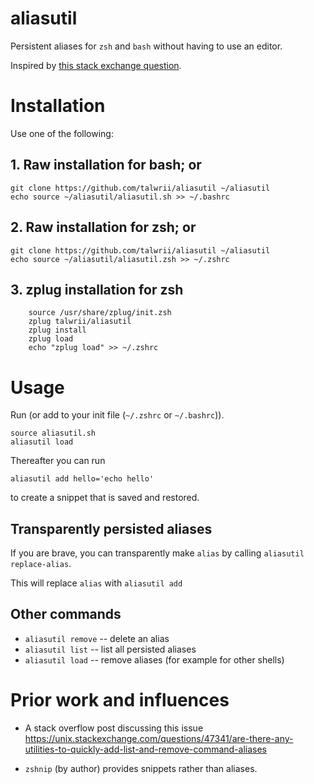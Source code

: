 # aliasutil

Persistent aliases for `zsh` and `bash` without having to use an editor.

Inspired by [this stack exchange question](https://unix.stackexchange.com/questions/47341/are-there-any-utilities-to-quickly-add-list-and-remove-command-aliases).

# Installation

Use one of the following:


## 1. Raw installation for bash; or

```
git clone https://github.com/talwrii/aliasutil ~/aliasutil
echo source ~/aliasutil/aliasutil.sh >> ~/.bashrc
```

## 2. Raw installation for zsh; or

```
git clone https://github.com/talwrii/aliasutil ~/aliasutil
echo source ~/aliasutil/aliasutil.zsh >> ~/.zshrc
```

## 3. zplug installation for zsh

```
    source /usr/share/zplug/init.zsh
    zplug talwrii/aliasutil
    zplug install
    zplug load
    echo "zplug load" >> ~/.zshrc
```

# Usage

Run (or add to your init file (`~/.zshrc` or `~/.bashrc`)).

```
source aliasutil.sh
aliasutil load
```

Thereafter you can run

`aliasutil add hello='echo hello'`

to create a snippet that is saved and restored.

## Transparently persisted aliases

If you are brave, you can transparently make `alias` by calling `aliasutil replace-alias`.

This will replace `alias` with `aliasutil add`

## Other commands

- `aliasutil remove` -- delete an alias
- `aliasutil list` -- list all persisted aliases
- `aliasutil load` -- remove aliases (for example for other shells)


# Prior work and influences

- A stack overflow post discussing this issue https://unix.stackexchange.com/questions/47341/are-there-any-utilities-to-quickly-add-list-and-remove-command-aliases

- `zshnip` (by author) provides snippets rather than aliases.
